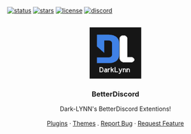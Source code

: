 <div id="top"></div>
<!--
* ──────────────────────────────────────────────────────────────────────────────────────────────────────────────────────
* ─████████████████───██████████████─██████████████─████████████──────────────────██████──────────██████─██████████████─
* ─██░░░░░░░░░░░░██───██░░░░░░░░░░██─██░░░░░░░░░░██─██░░░░░░░░████────────────────██░░██████████████░░██─██░░░░░░░░░░██─
* ─██░░████████░░██───██░░██████████─██░░██████░░██─██░░████░░░░██────────────────██░░░░░░░░░░░░░░░░░░██─██░░██████████─
* ─██░░██────██░░██───██░░██─────────██░░██──██░░██─██░░██──██░░██────────────────██░░██████░░██████░░██─██░░██─────────
* ─██░░████████░░██───██░░██████████─██░░██████░░██─██░░██──██░░██─██████████████─██░░██──██░░██──██░░██─██░░██████████─
* ─██░░░░░░░░░░░░██───██░░░░░░░░░░██─██░░░░░░░░░░██─██░░██──██░░██─██░░░░░░░░░░██─██░░██──██░░██──██░░██─██░░░░░░░░░░██─
* ─██░░██████░░████───██░░██████████─██░░██████░░██─██░░██──██░░██─██████████████─██░░██──██████──██░░██─██░░██████████─
* ─██░░██──██░░██─────██░░██─────────██░░██──██░░██─██░░██──██░░██────────────────██░░██──────────██░░██─██░░██─────────
* ─██░░██──██░░██████─██░░██████████─██░░██──██░░██─██░░████░░░░██────────────────██░░██──────────██░░██─██░░██████████─
* ─██░░██──██░░░░░░██─██░░░░░░░░░░██─██░░██──██░░██─██░░░░░░░░████────────────────██░░██──────────██░░██─██░░░░░░░░░░██─
* ─██████──██████████─██████████████─██████──██████─████████████──────────────────██████──────────██████─██████████████─
* ──────────────────────────────────────────────────────────────────────────────────────────────────────────────────────
*
-->

<!-- PROJECT SHIELDS -->

[![status](https://img.shields.io/badge/status%3A-Maintained-5966F3.svg)](https://github.com/Dark-LYNN/BetterDiscord)
[![stars](https://badgen.net/github/stars/Dark-LYNN/BetterDiscord/)](https://github.com/Dark-LYNN/BetterDiscord)
[![license](https://badgen.net/github/license/Dark-LYNN/betterdiscord/)](https://github.com/Dark-LYNN/BetterDiscord/blob/v1.0.0/LICENSE)
[![discord](https://badgen.net/discord/members/gTuabejrGb/)](https://discord.gg/gTuabejrGb)

<!-- PROJECT LOGO -->
<br /> 
<div align="center">
  <a href="https://github.com/Dark-LYNN/BetterDiscord/">
    <img src="https://github.com/Dark-LYNN/BetterDiscord/blob/v1.0.0/Extra/DarkLYNN.png?raw=true" alt="Logo" width="120" height="120">
  </a>

  <h3 align="center">BetterDiscord</h3>

  <p align="center">
    Dark-LYNN's BetterDiscord Extentions!
    <br />
    <br />
    <a href="https://github.com/Dark-LYNN/BetterDiscord/Plugins">Plugins</a>
    ·
    <a href="https://github.com/Dark-LYNN/BetterDiscord/Themes">Themes</a>
    .
    <a href="https://github.com/Dark-LYNN/BetterDiscord/issues">Report Bug</a>
    ·
    <a href="https://github.com/Dark-LYNN/BetterDiscord/issues">Request Feature</a>
  </p>
</div>
